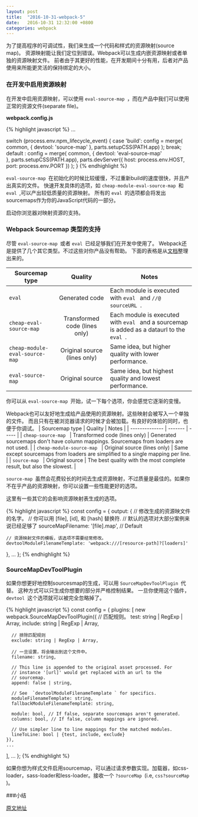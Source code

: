 ```yaml
---
layout: post
title:  "2016-10-31-webpack-5"
date:   2016-10-31 12:32:00 +0800
categories: webpack
---
```


为了提高程序的可调试性，我们来生成一个代码和样式的资源映射(source map)。
资源映射能让我们定位到错误。Webpack可以生成内嵌资源映射或者单独的资源映射文件。
前者由于其更好的性能，在开发期间十分有用，后者对产品使用来所能更灵活的保持绑定的大小。

### 在开发中启用资源映射
在开发中启用资源映射，可以使用 `eval-source-map `，而在产品中我们可以使用正常的资源文件(separate file)。

**webpack.config.js**

{% highlight javascript %}
...

switch (process.env.npm_lifecycle_event) {
    case 'build':
        config = merge(
            common,
            {
                devtool: 'source-map'
            },
            parts.setupCSS(PATH.app)
        );
        break;
    default :
        config = merge(
            common,
            {
              devtool: 'eval-source-map'  
            },
            parts.setupCSS(PATH.app),
            parts.devServer({
                host: process.env.HOST,
                port: process.env.PORT
            })
        );
}
{% endhighlight %}

 `eval-source-map `在初始化的时候比较缓慢，不过重新build的速度很快，并且产出真实的文件。
快速开发具体的选项，如 `cheap-module-eval-source-map `和 `eval `,可以产出较低质量的资源映射。
所有的 `eval `的选项都会将发出sourcemaps作为你的JavaScript代码的一部分。

启动你浏览器对映射资源的支持。

### Webpack Sourcemap 类型的支持
尽管 `eval-source-map `或者 `eval `已经足够我们在开发中使用了。
Webpack还是提供了几个其它类型。不过这些对你产品没有帮助。
下面的表格是从[文档](https://webpack.github.io/docs/configuration.html#devtool)整理出来的。

| Sourcemap type | Quality       | Notes |
| -------------- |:-------------:|-------|
|  `eval `         |Generated code | Each module is executed with  `eval ` and  `//@ sourceURL `.|
|  `cheap-eval-source-map ` | Transformed code (lines only) | Each module is executed with  `eval ` and a sourcemap is added as a dataurl to the  `eval `. |
|  `cheap-module-eval-source-map ` | Original source (lines only)	| Same idea, but higher quality with lower performance. |
|  `eval-source-map ` | Original source | Same idea, but highest quality and lowest performance. |

你可以从 `eval-source-map `开始，试一下每个选项，你会感觉它逐渐的变慢。

Webpack也可以友好地生成给产品使用的资源映射。这些映射会被写入一个单独的文件。
而且只有在被浏览器请求的时候才会被加载。有良好的体验的同时，也便于你调试。
| Sourcemap type | Quality | Notes |
| -------------- | ------- | ----- |
|  `cheap-source-map ` | Transformed code (lines only) | Generated sourcemaps don't have column mappings. Sourcemaps from loaders are not used. |
|  `cheap-module-source-map ` | Original source (lines only) | Same except sourcemaps from loaders are simplified to a single mapping per line. |
|  `source-map ` | Original source | The best quality with the most complete result, but also the slowest. |

 `source-map `虽然会花费较长的时间去生成资源映射，不过质量是最佳的。如果你不在乎产品的资源映射，你可以设置一些性能更好的选项。

这里有一些其它的会影响资源映射表生成的选项。

{% highlight javascript %}
const config = {
  output: {
    // 修改生成的资源映文件的名字。
    // 你可以用 [file], [id], 和 [hash] 替换符.
    // 默认的选项对大部分案例来说已经足够了
    sourceMapFilename: '[file].map', // Default

    // 资源映射文件的模板，该选项不需要经常修改。
    devtoolModuleFilenameTemplate: 'webpack:///[resource-path]?[loaders]'
  },
  ...
};
{% endhighlight %}

### SourceMapDevToolPlugin
如果你想更好地控制sourcesmap的生成，可以用 `SourceMapDevToolPlugin `代替。
这种方式可以只生成你想要的部分并严格控制结果。
一旦你使用这个插件， `devtool `这个选项就可以被完全忽略掉了。

{% highlight javascript %}
const config = {
  plugins: [
    new webpack.SourceMapDevToolPlugin({
      // 匹配规则。
      test: string | RegExp | Array,
      include: string | RegExp | Array,

      // 排除匹配规则
      exclude: string | RegExp | Array,

      // 一旦设置，将会输出到这个文件中。
      filename: string,

      // This line is appended to the original asset processed. For
      // instance '[url]' would get replaced with an url to the
      // sourcemap.
      append: false | string,

      // See  `devtoolModuleFilenameTemplate ` for specifics.
      moduleFilenameTemplate: string,
      fallbackModuleFilenameTemplate: string,

      module: bool, // If false, separate sourcemaps aren't generated.
      columns: bool, // If false, column mappings are ignored.

      // Use simpler line to line mappings for the matched modules.
      lineToLine: bool | {test, include, exclude}
    }),
    ...
  ],
  ...
};
{% endhighlight %}

如果你想为样式文件启用sourcemap，可以通过请求参数实现。加载器，如css-loader，sass-loader和less-loader。接收一个 `?sourceMap `(i.e, `css?sourceMap `)。

###小结

[原文地址](http://survivejs.com/webpack/developing-with-webpack/enabling-sourcemaps/)